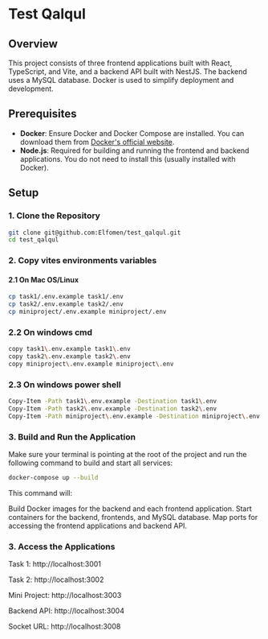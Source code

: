 # Test Qalqul

## Overview

This project consists of three frontend applications built with React, TypeScript, and Vite, and a backend API built with NestJS. The backend uses a MySQL database. Docker is used to simplify deployment and development.

## Prerequisites

- **Docker**: Ensure Docker and Docker Compose are installed. You can download them from [Docker's official website](https://www.docker.com/products/docker-desktop).
- **Node.js**: Required for building and running the frontend and backend applications. You do not need to install this (usually installed with Docker).

## Setup

### 1. Clone the Repository

```bash
git clone git@github.com:Elfomen/test_qalqul.git
cd test_qalqul
```

### 2. Copy vites environments variables

#### 2.1 On Mac OS/Linux

```bash
cp task1/.env.example task1/.env
cp task2/.env.example task2/.env
cp miniproject/.env.example miniproject/.env
```

### 2.2 On windows cmd

```bash
copy task1\.env.example task1\.env
copy task2\.env.example task2\.env
copy miniproject\.env.example miniproject\.env
```

### 2.3 On windows power shell

```bash
Copy-Item -Path task1\.env.example -Destination task1\.env
Copy-Item -Path task2\.env.example -Destination task2\.env
Copy-Item -Path miniproject\.env.example -Destination miniproject\.env
```

### 3. Build and Run the Application

Make sure your terminal is pointing at the root of the project and run the following command to build and start all services:

```bash
docker-compose up --build
```

This command will:

Build Docker images for the backend and each frontend application.
Start containers for the backend, frontends, and MySQL database.
Map ports for accessing the frontend applications and backend API.

### 3. Access the Applications

Task 1: http://localhost:3001

Task 2: http://localhost:3002

Mini Project: http://localhost:3003

Backend API: http://localhost:3004

Socket URL: http://localhost:3008
